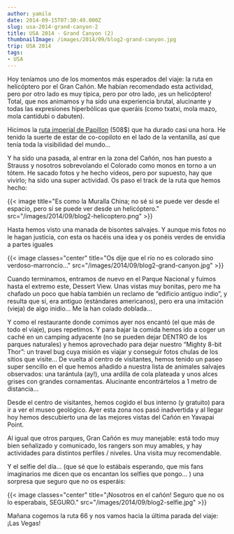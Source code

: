 ```yaml
---
author: yamila
date: 2014-09-15T07:30:49.000Z
slug: usa-2014-grand-canyon-2
title: USA 2014 - Grand Canyon (2)
thumbnailImage: /images/2014/09/blog2-grand-canyon.jpg
trip: USA 2014
tags:
- USA
---
```



Hoy teníamos uno de los momentos más esperados del viaje: la ruta en helicóptero por el Gran Cañón. Me habían recomendado esta actividad, pero por otro lado es muy típica, pero por otro lado, ¡es un helicóptero! Total, que nos animamos y ha sido una experiencia brutal, alucinante y todas las expresiones hiperbólicas que queráis (como txatxi, mola mazo, mola cantidubi o dabuten).

Hicimos la [ruta imperial de Papillon](http://es.papillon.com/grand-canyon-national-park/helicopter-air-tours/imperial-with-ecostar) (508$) que ha durado casi una hora. He tenido la suerte de estar de co-copiloto en el lado de la ventanilla, así que tenía toda la visibilidad del mundo…

Y ha sido una pasada, al entrar en la zona del Cañón, nos han puesto a Strauss y nosotros sobrevolando el Colorado como monos en torno a un tótem. He sacado fotos y he hecho vídeos, pero por supuesto, hay que vivirlo; ha sido una super actividad. Os paso el track de la ruta que hemos hecho:

{{< image title="Es como la Muralla China; no sé si se puede ver desde el espacio, pero sí se puede ver desde un helicóptero." src="/images/2014/09/blog2-helicoptero.png" >}}

Hasta hemos visto una manada de bisontes salvajes. Y aunque mis fotos no le hagan justicia, con esta os hacéis una idea y os ponéis verdes de envidia a partes iguales

{{< image classes="center" title="Os dije que el río no es colorado sino verdoso-marroncio..." src="/images/2014/09/blog2-grand-canyon.jpg" >}}

Cuando terminamos, entramos de nuevo en el Parque Nacional y fuimos hasta el extremo este, Dessert View. Unas vistas muy bonitas, pero me ha chafado un poco que había también un reclamo de “edificio antiguo indio”, y resulta que sí, era antiguo (estándares americanos), pero era una imitación (vieja) de algo inidio… Me la han colado doblada…

Y como el restaurante donde comimos ayer nos encantó (el que más de todo el viaje), pues repetimos. Y para bajar la comida hemos ido a coger un caché en un camping adyacente (no se pueden dejar DENTRO de los parques naturales) y hemos aprovechado para dejar nuestro “Mighty 8-bit Thor”: un travel bug cuya misión es viajar y conseguir fotos chulas de los sitios que visite… De vuelta al centro de visitantes, hemos tenido un paseo super sencillo en el que hemos añadido a nuestra lista de animales salvajes observados: una tarántula (ay!), una ardilla de cola plateada y unos alces grises con grandes cornamentas. Alucinante encontrártelos a 1 metro de distancia…

Desde el centro de visitantes, hemos cogido el bus interno (y gratuito) para ir a ver el museo geológico. Ayer esta zona nos pasó inadvertida y al llegar hoy hemos descubierto una de las mejores vistas del Cañón en Yavapai Point.

Al igual que otros parques, Gran Cañón es muy manejable: está todo muy bien señalizado y comunicado, los rangers son muy amables, y hay actividades para distintos perfiles / niveles. Una visita muy recomendable.

Y el selfie del día… (que sé que lo estábais esperando, que mis fans imaginarios me dicen que os encantan los selfies que pongo… ) una sorpresa que seguro que no os esperáis:

{{< image classes="center" title="¡Nosotros en el cañón! Seguro que no os lo esperabais, SEGURO." src="/images/2014/09/blog2-selfie.jpg" >}}

Mañana cogemos la ruta 66 y nos vamos hacia la última parada del viaje: ¡Las Vegas!
